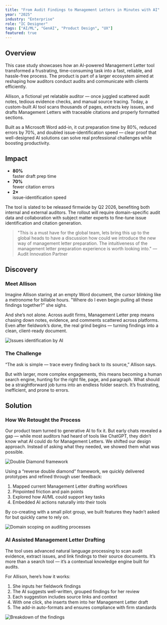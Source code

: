 ```yaml
---
title: "From Audit Findings to Management Letters in Minutes with AI"
year: "2025"
industry: "Enterprise"
role: "IC Designer"
tags: ["AI/ML", "GenAI", "Product Design", "UX"]
featured: true
---
```


## Overview
This case study showcases how an AI-powered Management Letter tool transformed a frustrating, time-consuming task into a fast, reliable, and hassle-free process. The product is part of a larger ecosystem aimed at reshaping how auditors conduct audits and communicate with clients efficiently.

Allison, a fictional yet relatable auditor — once juggled scattered audit notes, tedious evidence checks, and manual source tracing. Today, a custom-built AI tool scans thousands of pages, extracts key issues, and drafts Management Letters with traceable citations and properly formatted sections.

Built as a Microsoft Word add-in, it cut preparation time by 80%, reduced errors by 70%, and doubled issue-identification speed — clear proof that well-designed AI solutions can solve real professional challenges while boosting productivity.

## Impact
- **80%**  
faster draft prep time
- **70%**  
fewer citation errors
- **2×**  
issue-identification speed

The tool is slated to be released firmwide by Q2 2026, benefiting both internal and external auditors. The rollout will require domain-specific audit data and collaboration with subject matter experts to fine-tune issue identification and citation generation.

> "This is a must have for the global team, lets bring this up to the global heads to have a discussion how could we introduce the new way of management letter preparation. The intuitiveness of the management letter preparation experience is worth looking into." — Audit Innovation Partner

## Discovery

### Meet Allison
Imagine Allison staring at an empty Word document, the cursor blinking like a metronome for billable hours. "Where do I even begin pulling all these findings together?" she sighs.

And she’s not alone. Across audit firms, Management Letter prep means chasing down notes, evidence, and comments scattered across platforms. Even after fieldwork’s done, the real grind begins — turning findings into a clean, client-ready document.

![Issues identification by AI](/public/images/management-letter/issues.png)

### The Challenge
“The ask is simple — trace every finding back to its source,” Allison says.

But with larger, more complex engagements, this means becoming a human search engine, hunting for the right file, page, and paragraph. What should be a straightforward job turns into an endless folder search. It’s frustrating, inefficient, and prone to errors.

## Solution

### How We Retought the Process
Our product team turned to generative AI to fix it. But early chats revealed a gap — while most auditors had heard of tools like ChatGPT, they didn’t know what AI could do for Management Letters. We shifted our design approach. Instead of asking what they needed, we showed them what was possible.

![Double Diamond framework](/public/images/management-letter/double-diamond-r.jpg)

Using a “reverse double diamond” framework, we quickly delivered prototypes and refined through user feedback:

1. Mapped current Management Letter drafting workflows
2. Pinpointed friction and pain points
3. Explored how AI/ML could support key tasks
4. Embedded AI actions naturally into their tools

By co-creating with a small pilot group, we built features they hadn’t asked for but quickly came to rely on.

![Domain scoping on auditing processes](/public/images/management-letter/domain-knowledge.png)

### AI Assisted Management Letter Drafting
The tool uses advanced natural language processing to scan audit evidence, extract issues, and link findings to their source documents. It’s more than a search tool — it’s a contextual knowledge engine built for audits.

For Allison, here’s how it works:

1. She inputs her fieldwork findings
2. The AI suggests well-written, grouped findings for her review
3. Each suggestion includes source links and context
4. With one click, she inserts them into her Management Letter draft
5. The add-in auto-formats and ensures compliance with firm standards

![Breakdown of the findings](/public/images/management-letter/breakdown.png)